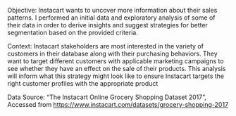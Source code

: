 Objective: Instacart wants to uncover more information about their sales patterns. I performed an initial data and exploratory analysis of some of their data in order to derive insights and suggest strategies for better segmentation based on the provided criteria. 

Context: Instacart stakeholders are most interested in the variety of customers in their database along with their purchasing behaviors. They want to target different customers with applicable marketing campaigns to see whether they have an effect on the sale of their products. This analysis will inform what this strategy might look like to ensure Instacart targets the right customer profiles with the appropriate product

Data Source:  “The Instacart Online Grocery Shopping Dataset 2017”, Accessed from https://www.instacart.com/datasets/grocery-shopping-2017 
